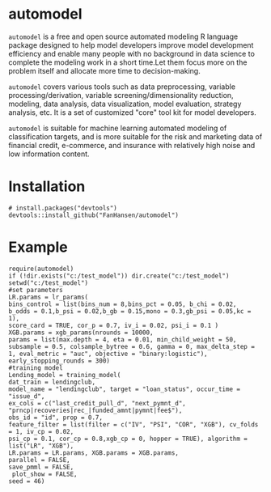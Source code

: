 # automodel

`automodel` is a free and open source automated modeling R language package designed to help model developers improve model development efficiency and enable many people with no background in data science to complete the modeling work in a short time.Let them focus more on the problem itself and allocate more time to decision-making.

`automodel` covers various tools such as data preprocessing, variable processing/derivation, variable screening/dimensionality reduction, modeling, data analysis, data visualization, model evaluation, strategy analysis, etc. It is a set of customized "core" tool kit for model developers.

`automodel` is suitable for machine learning automated modeling of classification targets, and is more suitable for the risk and marketing data of financial credit, e-commerce, and insurance with relatively high noise and low information content.

# Installation
```
# install.packages("devtools")
devtools::install_github("FanHansen/automodel")
```
# Example
```
require(automodel)
if (!dir.exists("c:/test_model")) dir.create("c:/test_model")
setwd("c:/test_model")
#set parameters
LR.params = lr_params(
bins_control = list(bins_num = 8,bins_pct = 0.05, b_chi = 0.02, 
b_odds = 0.1,b_psi = 0.02,b_gb = 0.15,mono = 0.3,gb_psi = 0.05,kc = 1),
score_card = TRUE, cor_p = 0.7, iv_i = 0.02, psi_i = 0.1 )
XGB.params = xgb_params(nrounds = 10000, 
params = list(max.depth = 4, eta = 0.01, min_child_weight = 50, subsample = 0.5, colsample_bytree = 0.6, gamma = 0, max_delta_step = 1, eval_metric = "auc", objective = "binary:logistic"), early_stopping_rounds = 300)
#training model
Lending_model = training_model(
dat_train = lendingclub,
model_name = "lendingclub", target = "loan_status", occur_time = "issue_d",
ex_cols = c("last_credit_pull_d", "next_pymnt_d", "prncp|recoveries|rec_|funded_amnt|pymnt|fee$"),
obs_id = "id", prop = 0.7,
feature_filter = list(filter = c("IV", "PSI", "COR", "XGB"), cv_folds = 1, iv_cp = 0.02,
psi_cp = 0.1, cor_cp = 0.8,xgb_cp = 0, hopper = TRUE), algorithm = list("LR", "XGB"),
LR.params = LR.params, XGB.params = XGB.params,
parallel = FALSE,
save_pmml = FALSE,
 plot_show = FALSE,
seed = 46)
```
